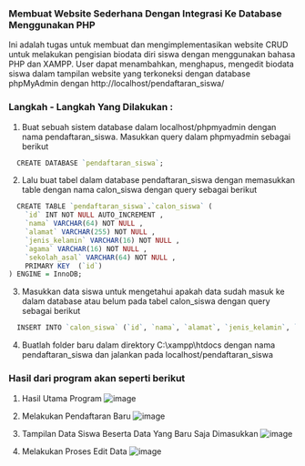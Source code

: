 ### Membuat Website Sederhana Dengan Integrasi Ke Database Menggunakan PHP

Ini adalah tugas untuk membuat dan mengimplementasikan website CRUD  untuk melakukan pengisian biodata diri siswa dengan menggunakan bahasa PHP dan XAMPP. User dapat menambahkan, menghapus, mengedit biodata siswa dalam tampilan website yang terkoneksi dengan database phpMyAdmin dengan http://localhost/pendaftaran_siswa/

### Langkah - Langkah Yang Dilakukan :
1. Buat sebuah sistem database dalam localhost/phpmyadmin dengan nama pendaftaran_siswa. Masukkan query dalam phpmyadmin sebagai berikut 

```R
  CREATE DATABASE `pendaftaran_siswa`;
``` 

2. Lalu buat tabel dalam database pendaftaran_siswa dengan memasukkan table dengan nama calon_siswa dengan query sebagai berikut

```R
  CREATE TABLE `pendaftaran_siswa`.`calon_siswa` (
    `id` INT NOT NULL AUTO_INCREMENT ,  
    `nama` VARCHAR(64) NOT NULL ,  
    `alamat` VARCHAR(255) NOT NULL ,  
    `jenis_kelamin` VARCHAR(16) NOT NULL ,  
    `agama` VARCHAR(16) NOT NULL ,  
    `sekolah_asal` VARCHAR(64) NOT NULL ,    
    PRIMARY KEY  (`id`)
) ENGINE = InnoDB;
``` 

3. Masukkan data siswa untuk mengetahui apakah data sudah masuk ke dalam database atau belum pada tabel calon_siswa dengan query sebagai berikut

```R
  INSERT INTO `calon_siswa` (`id`, `nama`, `alamat`, `jenis_kelamin`, `agama`, `sekolah_asal`) VALUES (NULL, 'Tio', 'Jl. Mulyosari Mas No.C8', 'laki-laki', 'Islam', 'SMPN Al-Ummah Jombang');
``` 

4. Buatlah folder baru dalam direktory C:\xampp\htdocs dengan nama pendaftaran_siswa dan jalankan pada localhost/pendaftaran_siswa

### Hasil dari program akan seperti berikut 

1. Hasil Utama Program
![image](https://github.com/tiostwn/PWEB-CRUD-Siswa/assets/53292102/02f9379f-8fc2-41da-b66e-7462255de43b)

2. Melakukan Pendaftaran Baru
![image](https://github.com/tiostwn/PWEB-CRUD-Siswa/assets/53292102/2309e581-8361-4c21-81c9-5a5896e3630c)


3. Tampilan Data Siswa Beserta Data Yang Baru Saja Dimasukkan
![image](https://github.com/tiostwn/PWEB-CRUD-Siswa/assets/53292102/d870449c-9e89-4648-97dd-8bd8735c6ae2)

3. Melakukan Proses Edit Data
![image](https://github.com/tiostwn/PWEB-CRUD-Siswa/assets/53292102/6e0372c3-bf1f-4f52-a799-c2d17b8d164a)


